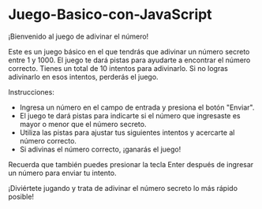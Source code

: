 # Juego-Basico-con-JavaScript
¡Bienvenido al juego de adivinar el número!

Este es un juego básico en el que tendrás que adivinar un número secreto entre 1 y 1000. El juego te dará pistas para ayudarte a encontrar el número correcto. Tienes un total de 10 intentos para adivinarlo. Si no logras adivinarlo en esos intentos, perderás el juego.

Instrucciones:

- Ingresa un número en el campo de entrada y presiona el botón "Enviar".
- El juego te dará pistas para indicarte si el número que ingresaste es mayor o menor que el número secreto.
- Utiliza las pistas para ajustar tus siguientes intentos y acercarte al número correcto.
- Si adivinas el número correcto, ¡ganarás el juego!

Recuerda que también puedes presionar la tecla Enter después de ingresar un número para enviar tu intento.

¡Diviértete jugando y trata de adivinar el número secreto lo más rápido posible!
